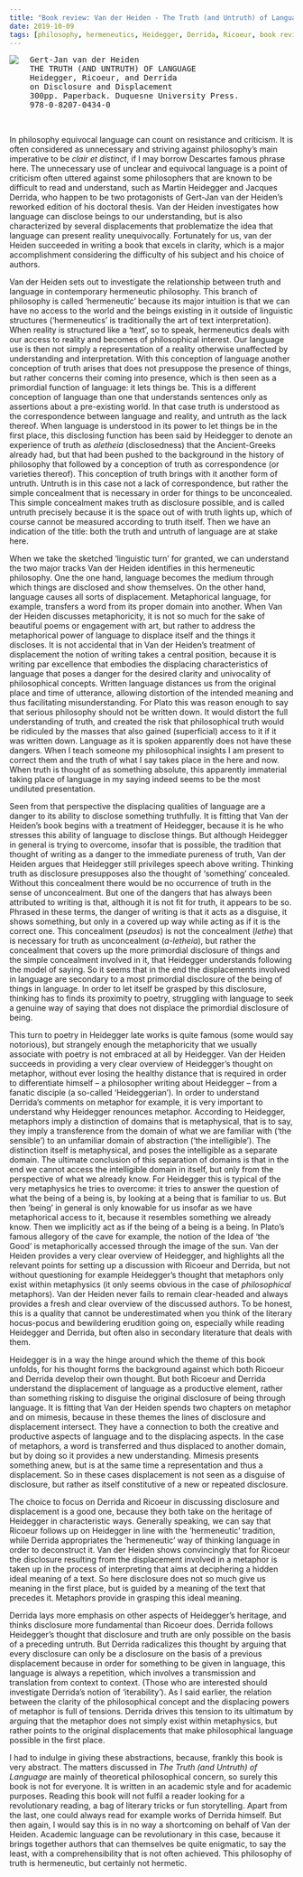 ```yaml
---
title: "Book review: Van der Heiden - The Truth (and Untruth) of Language"
date: 2019-10-09
tags: [philosophy, hermeneutics, Heidegger, Derrida, Ricoeur, book review]
---
```


<img src="/images/36-blog/VanDerHeiden.jpg" style="max-width:200px;float:left; margin-right:20px;"></img>

<pre>
Gert-Jan van der Heiden
THE TRUTH (AND UNTRUTH) OF LANGUAGE
Heidegger, Ricoeur, and Derrida 
on Disclosure and Displacement
300pp. Paperback. Duquesne University Press. 
978-0-8207-0434-0
</pre>
<br>

In philosophy equivocal language can count on resistance and criticism. It is often considered as unnecessary and striving against philosophy’s main imperative to be *clair et distinct*, if I may borrow Descartes famous phrase here. The unnecessary use of unclear and equivocal language is a point of criticism often uttered against some philosophers that are known to be difficult to read and understand, such as Martin Heidegger and Jacques Derrida, who happen to be two protagonists of Gert-Jan van der Heiden’s reworked edition of his doctoral thesis. 
Van der Heiden investigates how language can disclose beings to our understanding, but is also characterized by several displacements that problematize the idea that language can present reality unequivocally.
Fortunately for us, van der Heiden succeeded in writing a book that excels in clarity, which is a major accomplishment considering the difficulty of his subject and his choice of authors.

Van der Heiden sets out to investigate the relationship between truth and language in contemporary hermeneutic philosophy. This branch of philosophy is called ‘hermeneutic’ because its major intuition is that we can have no access to the world and the beings existing in it outside of linguistic structures (‘hermeneutics’ is traditionally the art of text interpretation). When reality is structured like a ‘text’, so to speak, hermeneutics deals with our access to reality and becomes of philosophical interest. Our language use is then not simply a representation of a reality otherwise unaffected by understanding and interpretation. With this conception of language another conception of truth arises that does not presuppose the presence of things, but rather concerns their coming into presence, which is then seen as a primordial function of language: it lets things be.  This is a different conception of language than one that understands sentences only as assertions about a pre-existing world. In that case truth is understood as the correspondence between language and reality, and untruth as the lack thereof. When language is understood in its power to let things be in the first place, this disclosing function has been said by Heidegger to denote an experience of truth as *aletheia* (disclosedness) that the Ancient-Greeks already had, but that had been pushed to the background in the history of philosophy that followed by a conception of truth as correspondence (or varieties thereof). This conception of truth brings with it another form of untruth. Untruth is in this case not a lack of correspondence, but rather the simple concealment that is necessary in order for things to be unconcealed. This simple concealment makes truth as disclosure possible, and is called untruth precisely because it is the space out of with truth lights up, which of course cannot be measured according to truth itself. Then we have an indication of the title: both the truth and untruth of language are at stake here. 

When we take the sketched ‘linguistic turn’ for granted, we can understand the two major tracks Van der Heiden identifies in this hermeneutic philosophy. One the one hand, language becomes the medium through which things are disclosed and show themselves. On the other hand, language causes all sorts of displacement. Metaphorical language, for example, transfers a word from its proper domain into another. When Van der Heiden discusses metaphoricity, it is not so much for the sake of beautiful poems or engagement with art, but rather to address the metaphorical power of language to displace itself and the things it discloses. It is not accidental that in Van der Heiden’s treatment of displacement the notion of writing takes a central position, because it is writing par excellence that embodies the displacing characteristics of language that poses a danger for the desired clarity and univocality of philosophical concepts. Written language distances us from the original place and time of utterance, allowing distortion of the intended meaning and thus facilitating misunderstanding. For Plato this was reason enough to say that serious philosophy should not be written down. It would distort the full understanding of truth, and created the risk that philosophical truth would be ridiculed by the masses that also gained (superficial) access to it if it was written down. Language as it is spoken apparently does not have these dangers. When I teach someone my philosophical insights I am present to correct them and the truth of what I say takes place in the here and now. When truth is thought of as something absolute, this apparently immaterial taking place of language in my saying indeed seems to be the most undiluted presentation.  

Seen from that perspective the displacing qualities of language are a danger to its ability to disclose something truthfully. It is fitting that Van der Heiden’s book begins with a treatment of Heidegger, because it is he who stresses this ability of language to disclose things. But although Heidegger in general is trying to overcome, insofar that is possible, the tradition that thought of writing as a danger to the immediate pureness of truth, Van der Heiden argues that Heidegger still privileges speech above writing. Thinking truth as disclosure presupposes also the thought of ‘something’ concealed. Without this concealment there would be no occurrence of truth in the sense of unconcealment. But one of the dangers that has always been attributed to writing is that, although it is not fit for truth, it appears to be so. Phrased in these terms, the danger of writing is that it acts as a disguise, it shows something, but only in a covered up way while acting as if it is the correct one. This concealment (*pseudos*) is not the concealment (*lethe*) that is necessary for truth as unconcealment (*a-letheia*), but rather the concealment that covers up the more primordial disclosure of things and the simple concealment involved in it, that Heidegger understands following the model of saying. So it seems that in the end the displacements involved in language are secondary to a most primordial disclosure of the being of things in language. In order to let itself be grasped by this disclosure, thinking has to finds its proximity to poetry, struggling with language to seek a genuine way of saying that does not displace the primordial disclosure of being. 

This turn to poetry in Heidegger late works is quite famous (some would say notorious), but strangely enough the metaphoricity that we usually associate with poetry is not embraced at all by Heidegger. Van der Heiden succeeds in providing a very clear overview of Heidegger’s thought on metaphor, without ever losing the healthy distance that is required in order to differentiate himself – a philosopher writing about Heidegger – from a fanatic disciple (a so-called ‘Heideggerian’). In order to understand Derrida’s comments on metaphor for example, it is very important to understand why Heidegger renounces metaphor. According to Heidegger, metaphors imply a distinction of domains that is metaphysical, that is to say, they imply a transference from the domain of what we are familiar with (‘the sensible’) to an unfamiliar domain of abstraction (‘the intelligible’). The distinction itself is metaphysical, and poses the intelligible as a separate domain. The ultimate conclusion of this separation of domains is that in the end we cannot access the intelligible domain in itself, but only from the perspective of what we already know. For Heidegger this is typical of the very metaphysics he tries to overcome: it tries to answer the question of what the being of a being is, by looking at a being that is familiar to us. But then ‘being’ in general is only knowable for us insofar as we have metaphorical access to it, because it resembles something we already know. Then we implicitly act as if the being of a being is a being. In Plato’s famous allegory of the cave for example, the notion of the Idea of ‘the Good’ is metaphorically accessed through the image of the sun. Van der Heiden provides a very clear overview of Heidegger, and highlights all the relevant points for setting up a discussion with Ricoeur and Derrida, but not without questioning for example Heidegger’s thought that metaphors only exist within metaphysics (it only seems obvious in the case of *philosophical* metaphors). Van der Heiden never fails to remain clear-headed and always provides a fresh and clear overview of the discussed authors. To be honest, this is a quality that cannot be underestimated when you think of the literary hocus-pocus and bewildering erudition going on, especially while reading Heidegger and Derrida, but often also in secondary literature that deals with them.

Heidegger is in a way the hinge around which the theme of this book unfolds, for his thought forms the background against which both Ricoeur and Derrida develop their own thought. But both Ricoeur and Derrida understand the displacement of language as a productive element, rather than something risking to disguise the original disclosure of being through language. It is fitting that Van der Heiden spends two chapters on metaphor and on mimesis, because in these themes the lines of disclosure and displacement intersect. They have a connection to both the creative and productive aspects of language and to the displacing aspects. In the case of metaphors, a word is transferred and thus displaced to another domain, but by doing so it provides a new understanding. Mimesis presents something anew, but is at the same time a representation and thus a displacement. So in these cases displacement is not seen as a disguise of disclosure, but rather as itself constitutive of a new or repeated disclosure.

The choice to focus on Derrida and Ricoeur in discussing disclosure and displacement is a good one, because they both take on the heritage of Heidegger in characteristic ways. Generally speaking, we can say that Ricoeur follows up on Heidegger in line with the ‘hermeneutic’ tradition, while Derrida appropriates the ‘hermeneutic’ way of thinking language in order to deconstruct it. Van der Heiden shows convincingly that for Ricoeur the disclosure resulting from the displacement involved in a metaphor is taken up in the process of interpreting that aims at deciphering a hidden ideal meaning of a text. So here disclosure does not so much give us meaning in the first place, but is guided by a meaning of the text that precedes it. Metaphors provide in grasping this ideal meaning.  

Derrida lays more emphasis on other aspects of Heidegger’s heritage, and thinks disclosure more fundamental than Ricoeur does. Derrida follows Heidegger’s thought that disclosure and truth are only possible on the basis of a preceding untruth. But Derrida radicalizes this thought by arguing that every disclosure can only be a disclosure on the basis of a previous displacement because in order for something to be given in language, this language is always a repetition, which involves a transmission and translation from context to context. (Those who are interested should investigate Derrida’s notion of ‘iterability’). As I said earlier, the relation between the clarity of the philosophical concept and the displacing powers of metaphor is full of tensions. Derrida drives this tension to its ultimatum by arguing that the metaphor does not simply exist within metaphysics, but rather points to the original displacements that make philosophical language possible in the first place. 

I had to indulge in giving these abstractions, because, frankly this book is very abstract. The matters discussed in *The Truth (and Untruth) of Language* are mainly of theoretical philosophical concern, so surely this book is not for everyone. It is written in an academic style and for academic purposes. Reading this book will not fulfil a reader looking for a revolutionary reading, a bag of literary tricks or fun storytelling. Apart from the last, one could always read for example works of Derrida himself. But then again, I would say this is in no way a shortcoming on behalf of Van der Heiden. Academic language can be revolutionary in this case, because it brings together authors that can themselves be quite enigmatic, to say the least, with a comprehensibility that is not often achieved.
This philosophy of truth is hermeneutic, but certainly not hermetic.

